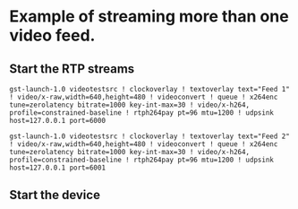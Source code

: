 # Example of streaming more than one video feed.

## Start the RTP streams

```
gst-launch-1.0 videotestsrc ! clockoverlay ! textoverlay text="Feed 1" ! video/x-raw,width=640,height=480 ! videoconvert ! queue ! x264enc tune=zerolatency bitrate=1000 key-int-max=30 ! video/x-h264, profile=constrained-baseline ! rtph264pay pt=96 mtu=1200 ! udpsink host=127.0.0.1 port=6000
```

```
gst-launch-1.0 videotestsrc ! clockoverlay ! textoverlay text="Feed 2" ! video/x-raw,width=640,height=480 ! videoconvert ! queue ! x264enc tune=zerolatency bitrate=1000 key-int-max=30 ! video/x-h264, profile=constrained-baseline ! rtph264pay pt=96 mtu=1200 ! udpsink host=127.0.0.1 port=6001
```

## Start the device
